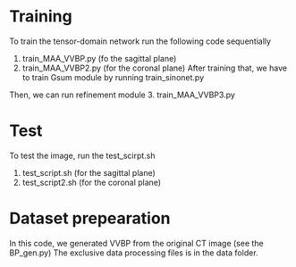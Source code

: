 # Training
 To train the tensor-domain network run the following code sequentially

 1. train_MAA_VVBP.py (fo the sagittal plane)
 2. train_MAA_VVBP2.py (for the coronal plane)
After training that, we have to train Gsum module by running train_sinonet.py

Then, we can run refinement module
 3. train_MAA_VVBP3.py

 # Test
  To test the image, run the test_scirpt.sh
  1. test_script.sh (for the sagittal plane)
  2. test_script2.sh (for the coronal plane)

 # Dataset prepearation
 In this code, we generated VVBP from the original CT image (see the BP_gen.py)
 The exclusive data processing files is in the data folder.
